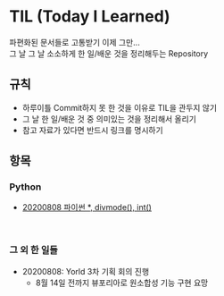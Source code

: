 # TIL (Today I Learned)
파편화된 문서들로 고통받기 이제 그만...<br>
그 날 그 날 소소하게 한 일/배운 것을 정리해두는 Repository

## 규칙
- 하루이틀 Commit하지 못 한 것을 이유로 TIL을 관두지 않기
- 그 날 한 일/배운 것 중 의미있는 것을 정리해서 올리기
- 참고 자료가 있다면 반드시 링크를 명시하기

## 항목
### Python
- [20200808 파이썬 *, divmode(), int()](python/20200808.md)

<br>

### 그 외 한 일들
- 20200808: Yorld 3차 기획 회의 진행
  - 8월 14일 전까지 뷰포리아로 원소합성 기능 구현 요망
